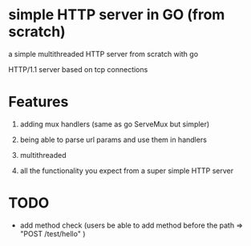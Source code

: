 # simple HTTP server in GO (from scratch)
a simple multithreaded HTTP server from scratch with go

HTTP/1.1 server based on tcp connections

# Features 

1. adding mux handlers (same as go ServeMux but simpler)

2. being able to parse url params and use them in handlers 

3. multithreaded 

4. all the functionality you expect from a super simple HTTP server  

# TODO 

- add method check (users be able to add method before the path => "POST /test/hello" )